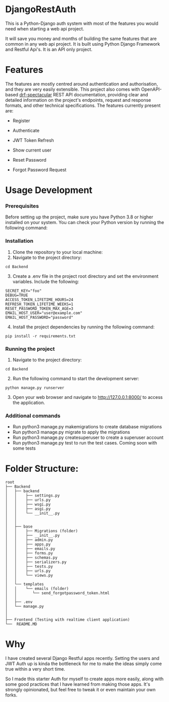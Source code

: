 # DjangoRestAuth

This is a Python-Django auth system with most of the features you would need when starting a web api project.

It will save you money and months of building the same features that are common in any web api project. It is built using Python Django Framework and Restful Api's. It is an API only project.

# Features

The features are mostly centred around authentication and authorisation, and they are very easily extensible.
This project also comes with OpenAPI-based [drf-spectacular](https://drf-spectacular.readthedocs.io/en/latest/readme.html) REST API documentation, providing clear and detailed information on the project's endpoints, request and response formats, and other technical specifications.
The features currently present are:

-   Register

-   Authenticate

-   JWT Token Refresh

-   Show current user

-   Reset Password

-   Forgot Password Request

# Usage Development

### Prerequisites

Before setting up the project, make sure you have Python 3.8 or higher installed on your system. You can check your Python version by running the following command:

### Installation

1. Clone the repository to your local machine:
2. Navigate to the project directory:

```
cd Backend
```

3. Create a .env file in the project root directory and set the environment variables. Include the following:

```
SECRET_KEY="foo"
DEBUG=TRUE
ACCESS_TOKEN_LIFETIME_HOURS=24
REFRESH_TOKEN_LIFETIME_WEEKS=1
RESET_PASSWORD_TOKEN_MAX_AGE=3
EMAIL_HOST_USER="user@example.com"
EMAIL_HOST_PASSWORD="password"
```

4. Install the project dependencies by running the following command:

```
pip install -r requirements.txt
```

### Running the project

1. Navigate to the project directory:

```
cd Backend
```

2. Run the following command to start the development server:

```
python manage.py runserver
```

3. Open your web browser and navigate to http://127.0.0.1:8000/ to access the application.

### Additional commands

-   Run python3 manage.py makemigrations to create database migrations
-   Run python3 manage.py migrate to apply the migrations
-   Run python3 manage.py createsuperuser to create a superuser account
-   Run python3 manage.py test to run the test cases. Coming soon with some tests

# Folder Structure:

```
root
├── Backend
│   ├── backend
│   │    ├── settings.py
│   │    ├── urls.py
│   │    ├── wsgi.py
│   │    ├── asgi.py
│   │    └── __init__.py
│   │
│   │
│   ├── base
│   │    ├── Migrations (folder)
│   │    ├── __init__.py
│   │    ├── admin.py
│   │    ├── apps.py
│   │    ├── emails.py
│   │    ├── forms.py
│   │    ├── schemas.py
│   │    ├── serializers.py
│   │    ├── tests.py
│   │    ├── urls.py
│   │    └── views.py
│   │
│   └── templates
│   │    └── emails (folder)
│   │       └── send_forgotpassword_token.html
│   │
│   ├── .env
│   └── manage.py
│
│
├── Frontend (Testing with realtime client application)
└──  README.MD
```

# Why

I have created several Django Restful apps recently. Setting the users and JWT Auth up is kinda the bottleneck for me to make the ideas simply come true within a very short time.

So I made this starter Auth for myself to create apps more easily, along with some good practices that I have learned from making those apps. It's strongly opinionated, but feel free to tweak it or even maintain your own forks.

```

```
